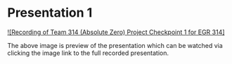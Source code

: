 # Presentation 1
[![Recording of Team 314 (Absolute Zero) Project Checkpoint 1 for EGR 314]]([https://youtu.be/PEDgt7GWlsU](https://youtu.be/PEDgt7GWlsU?si=n9Fq0kQ3prhjSEFr))

The above image is preview of the presentation which can be watched via clicking the image link to the full recorded presentation.

